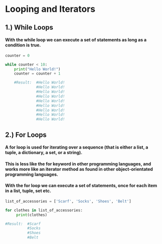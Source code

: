 # Looping and Iterators

## 1.) While Loops
#### With the while loop we can execute a set of statements as long as a condition is true.
```python
counter = 0

while counter < 10:
    print("Hello World!")
    counter = counter + 1

    #Result:  #Hello World!
              #Hello World!
              #Hello World!
              #Hello World!
              #Hello World!
              #Hello World!
              #Hello World!
              #Hello World!
              #Hello World!
```
## 2.) For Loops
#### A for loop is used for iterating over a sequence (that is either a list, a tuple, a dictionary, a set, or a string).

#### This is less like the for keyword in other programming languages, and works more like an iterator method as found in other object-orientated programming languages.

#### With the for loop we can execute a set of statements, once for each item in a list, tuple, set etc.
```python
list_of_accessories = ['Scarf', 'Socks', 'Shoes', 'Belt']

for clothes in list_of_accessories:
     print(clothes)

#Result:  #Scarf
          #Socks
          #Shoes
          #Belt 

```